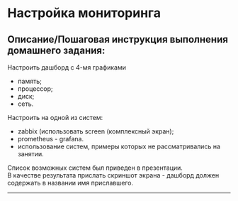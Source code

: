# Настройка мониторинга

## Описание/Пошаговая инструкция выполнения домашнего задания:

Настроить дашборд с 4-мя графиками
 *   память;
 *   процессор;
 *  диск;
 *   сеть.
  
Настроить на одной из систем:
  *  zabbix (использовать screen (комплексный экран);
  *  prometheus - grafana.
  *  использование систем, примеры которых не рассматривались на занятии.

 Список возможных систем был приведен в презентации.  
 В качестве результата прислать скриншот экрана - дашборд должен содержать в названии имя приславшего.

---